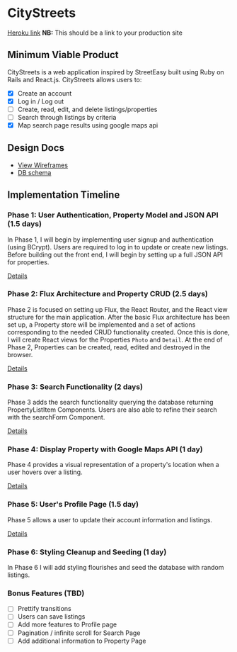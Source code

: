 # CityStreets

[Heroku link][heroku] **NB:** This should be a link to your production site

[heroku]: http://city-streets.herokuapp.com/

## Minimum Viable Product

CityStreets is a web application inspired by StreetEasy built using Ruby on Rails
and React.js. CityStreets allows users to:

<!-- This is a Markdown checklist. Use it to keep track of your progress! -->

- [x] Create an account
- [x] Log in / Log out
- [ ] Create, read, edit, and delete listings/properties
- [ ] Search through listings by criteria
- [x] Map search page results using google maps api

## Design Docs
* [View Wireframes][view]
* [DB schema][schema]

[view]: ./docs/views.md
[schema]: ./docs/schema.md

## Implementation Timeline

### Phase 1: User Authentication, Property Model and JSON API (1.5 days)

In Phase 1, I will begin by implementing user signup and authentication (using
BCrypt). Users are required to log in to update or create new listings. Before building out the front end, I will begin by setting up a full JSON API for
properties.

[Details][phase-one]

### Phase 2: Flux Architecture and Property CRUD (2.5 days)

Phase 2 is focused on setting up Flux, the React Router, and the React view
structure for the main application. After the basic Flux architecture has been
set up, a Property store will be implemented and a set of actions corresponding
to the needed CRUD functionality created. Once this is done, I will create React
views for the Properties `Photo` and `Detail`. At the end of Phase 2,
Properties can be created, read, edited and destroyed in the browser.

[Details][phase-two]

### Phase 3: Search Functionality (2 days)

Phase 3 adds the search functionality querying the database returning PropertyListItem Components. Users are also able to refine their search with the searchForm Component.

[Details][phase-three]

### Phase 4: Display Property with Google Maps API (1 day)

Phase 4 provides a visual representation of a property's location when a user hovers over a listing.

[Details][phase-four]

### Phase 5: User's Profile Page (1.5 day)

Phase 5 allows a user to update their account information and listings.   

[Details][phase-five]

### Phase 6: Styling Cleanup and Seeding (1 day)

In Phase 6 I will add styling flourishes and seed the database with random
listings.

### Bonus Features (TBD)
- [ ] Prettify transitions
- [ ] Users can save listings
- [ ] Add more features to Profile page
- [ ] Pagination / infinite scroll for Search Page
- [ ] Add additional information to Property Page

[phase-one]: ./docs/phases/phase1.md
[phase-two]: ./docs/phases/phase2.md
[phase-three]: ./docs/phases/phase3.md
[phase-four]: ./docs/phases/phase4.md
[phase-five]: ./docs/phases/phase5.md
